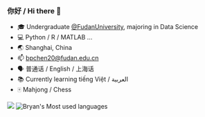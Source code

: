 ### 你好 / Hi there 👋
- 🎓 Undergraduate [@FudanUniversity](https://www.fudan.edu.cn/), majoring in Data Science
- 💻 Python / R / MATLAB ...
- 🌏 Shanghai, China
- 📫 bpchen20@fudan.edu.cn
- 🗣️ 普通话 / English / 上海话
- 📚 Currently learning tiếng Việt / العربية
- 🀄 Mahjong / Chess

![](https://github-readme-stats.vercel.app/api?username=BlockHeader20&show_icons=true&theme=transparent)
![Bryan's Most used languages](https://github-readme-stats.vercel.app/api/top-langs?username=BlockHeader20&show_icons=true&count_private=true&theme=gotham)
